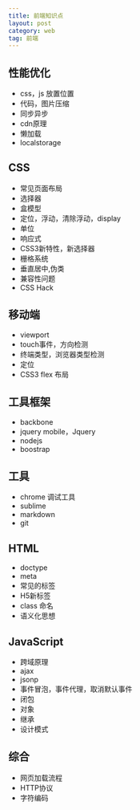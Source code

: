 ```yaml
---
title: 前端知识点
layout: post
category: web
tag: 前端
---
```





## 性能优化

+ css，js 放置位置
+ 代码，图片压缩
+ 同步异步
+ cdn原理
+ 懒加载
+ localstorage

## CSS

+ 常见页面布局
+ 选择器
+ 盒模型
+ 定位，浮动，清除浮动，display
+ 单位
+ 响应式
+ CSS3新特性，新选择器
+ 栅格系统
+ 垂直居中,伪类
+ 兼容性问题
+ CSS Hack

## 移动端

+ viewport
+ touch事件，方向检测
+ 终端类型，浏览器类型检测
+ 定位
+ CSS3 flex 布局

## 工具框架

+ backbone
+ jquery mobile，Jquery
+ nodejs
+ boostrap

## 工具

+ chrome 调试工具
+ sublime
+ markdown
+ git

## HTML

+ doctype
+ meta
+ 常见的标签
+ H5新标签
+ class 命名
+ 语义化思想


## JavaScript

+ 跨域原理
+ ajax
+ jsonp
+ 事件冒泡，事件代理，取消默认事件
+ 闭包
+ 对象
+ 继承
+ 设计模式

## 综合

+ 网页加载流程
+ HTTP协议
+ 字符编码
